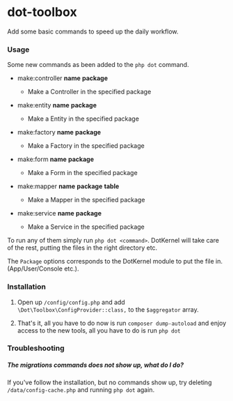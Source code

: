 # dot-toolbox

Add some basic commands to speed up the daily workflow.

### Usage

Some new commands as been added to the `php dot` command.

* make:controller **name** **package**
    * Make a Controller in the specified package

* make:entity **name** **package**
    * Make a Entity in the specified package

* make:factory **name** **package**
    * Make a Factory in the specified package

* make:form **name** **package**
    * Make a Form in the specified package

* make:mapper **name** **package** **table**
    * Make a Mapper in the specified package

* make:service **name** **package**
    * Make a Service in the specified package

To run any of them simply run `php dot <command>`.
DotKernel will take care of the rest, putting the files in the
right directory etc.

The `Package` options corresponds to the DotKernel module to put the file in. (App/User/Console etc.).

### Installation

1) Open up `/config/config.php` and add `\Dot\Toolbox\ConfigProvider::class,` to the `$aggregator` array.

2) That's it, all you have to do now is run `composer dump-autoload` and enjoy access to the new tools, all you have to do is run `php dot`


### Troubleshooting

##### The migrations commands does not show up, what do I do?
If you've follow the installation, but no commands show up, try deleting `/data/config-cache.php` and running `php dot` again.
